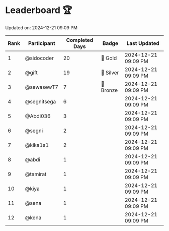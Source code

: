 # Leaderboard 🏆

Updated on: 2024-12-21 09:09 PM

| Rank | Participant       | Completed Days | Badge      | Last Updated         |
|------|-------------------|----------------|------------|----------------------|
| 1    | @sidocoder        | 20             | 🏅 Gold     | 2024-12-21 09:09 PM |
| 2    | @gift             | 19             | 🥈 Silver   | 2024-12-21 09:09 PM |
| 3    | @sewasewT7        | 7              | 🥉 Bronze   | 2024-12-21 09:09 PM |
| 4    | @segnitsega       | 6              |            | 2024-12-21 09:09 PM |
| 5    | @Abdi036          | 3              |            | 2024-12-21 09:09 PM |
| 6    | @segni            | 2              |            | 2024-12-21 09:09 PM |
| 7    | @kika1s1          | 2              |            | 2024-12-21 09:09 PM |
| 8    | @abdi             | 1              |            | 2024-12-21 09:09 PM |
| 9    | @tamirat          | 1              |            | 2024-12-21 09:09 PM |
| 10   | @kiya             | 1              |            | 2024-12-21 09:09 PM |
| 11   | @sena             | 1              |            | 2024-12-21 09:09 PM |
| 12   | @kena             | 1              |            | 2024-12-21 09:09 PM |
